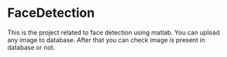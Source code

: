 # FaceDetection
This is the project related to face detection using matlab.
You can upload any image to database.
After that you can check image is present in database or not.

